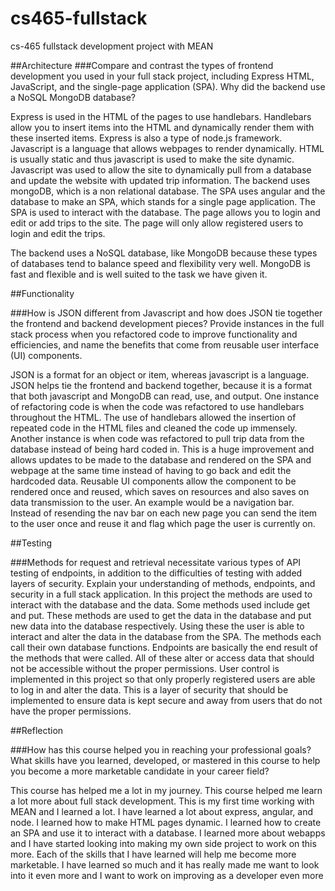 # cs465-fullstack
cs-465 fullstack development project with MEAN

##Architecture
###Compare and contrast the types of frontend development you used in your full stack project, including Express HTML, JavaScript, and the single-page application (SPA). Why did the backend use a NoSQL MongoDB database?

Express is used in the HTML of the pages to use handlebars. Handlebars allow you to insert items into the HTML and dynamically render them with these inserted items. Express is also a type of node.js framework. Javascript is a language that allows webpages to render dynamically. HTML is usually static and thus javascript is used to make the site dynamic. Javascript was used to allow the site to dynamically pull from a database and update the website with updated trip information. The backend uses mongoDB, which is a non relational database. The SPA uses angular and the database to make an SPA, which stands for a single page application. The SPA is used to interact with the database. The page allows you to login and edit or add trips to the site. The page will only allow registered users to login and edit the trips.

The backend uses a NoSQL database, like MongoDB because these types of databases tend to balance speed and flexibility very well. MongoDB is fast and flexible and is well suited to the task we have given it.

##Functionality

###How is JSON different from Javascript and how does JSON tie together the frontend and backend development pieces? Provide instances in the full stack process when you refactored code to improve functionality and efficiencies, and name the benefits that come from reusable user interface (UI) components.

JSON is a format for an object or item, whereas javascript is a language. JSON helps tie the frontend and backend together, because it is a format that both javascript and MongoDB can read, use, and output. One instance of refactoring code is when the code was refactored to use handlebars throughout the HTML. The use of handlebars allowed the insertion of repeated code in the HTML files and cleaned the code up immensely. Another instance is when code was refactored to pull trip data from the database instead of being hard coded in. This is a huge improvement and allows updates to be made to the database and rendered on the SPA and webpage at the same time instead of having to go back and edit the hardcoded data. Reusable UI components allow the component to be rendered once and reused, which saves on resources and also saves on data transmission to the user. An example would be a navigation bar. Instead of resending the nav bar on each new page you can send the item to the user once and reuse it and flag which page the user is currently on.

##Testing

###Methods for request and retrieval necessitate various types of API testing of endpoints, in addition to the difficulties of testing with added layers of security. Explain your understanding of methods, endpoints, and security in a full stack application.
In this project the methods are used to interact with the database and the data. Some methods used include get and put. These methods are used to get the data in the database and put new data into the database respectively. Using these the user is able to interact and alter the data in the database from the SPA. The methods each call their own database functions. Endpoints are basically the end result of the methods that were called. All of these alter or access data that should not be accessible without the proper permissions. User control is implemented in this project so that only properly registered users are able to log in and alter the data. This is a layer of security that should be implemented to ensure data is kept secure and away from users that do not have the proper permissions.

##Reflection

###How has this course helped you in reaching your professional goals? What skills have you learned, developed, or mastered in this course to help you become a more marketable candidate in your career field?

This course has helped me a lot in my journey. This course helped me learn a lot more about full stack development. This is my first time working with MEAN and I learned a lot. I have learned a lot about express, angular, and node. I learned how to make HTML pages dynamic. I learned how to create an SPA and use it to interact with a database. I learned more about webapps and I have started looking into making my own side project to work on this more. Each of the skills that I have learned will help me become more marketable. I have learned so much and it has really made me want to look into it even more and I want to work on improving as a developer even more

